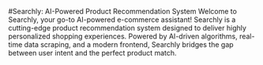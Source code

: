 #Searchly: AI-Powered Product Recommendation System
Welcome to Searchly, your go-to AI-powered e-commerce assistant! Searchly is a cutting-edge product recommendation system designed to deliver highly personalized shopping experiences. Powered by AI-driven algorithms, real-time data scraping, and a modern frontend, Searchly bridges the gap between user intent and the perfect product match.
